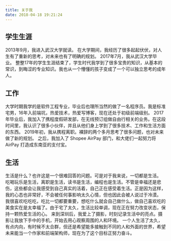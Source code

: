 ```yaml
---
title: 关于我
date: 2018-04-18 19:21:24
---
```

## 学生生涯 ##
2013年9月，我进入武汉大学就读。
在大学期间，我经历了很多起起伏伏，对人生有了重新的思考，对未来也有了明确的规划。
2017年7月，我从武汉大学毕业。
整整17年的学生生涯结束了，学生时代我学到了很多宝贵的知识，从基本的常识，到晦涩的专业知识。我也从一个懵懂的孩子变成了一个可以独立思考的成年人。
## 工作 ##
大学时期我学的是软件工程专业，毕业后也理所当然的做了一名程序员。我是标准宅男，16年入前端坑，热爱技术，热爱写博客，现在还处于初级前端级别。
2017年毕业后，我加入了携程度假研发部，在无线预订组做自由行相关的业务。在这段时间里，我认识了很多小伙伴，并且从他们身上学到了很多技术、工作和生活方面的东西。
2019年初，我从携程离职。裸辞的两个多月思考了很多问题，也对未来做了新的规划。
之后，我加入了 Shopee AirPay 部门，和大佬们一起努力将 AirPay 打造成东南亚的支付宝。
## 生活 ##
生活是什么？也许这是一个很难回答的问题。可是对于我来说，一切都是生活。
吃喝玩乐是生活，离职是生活，读书是生活，编程也是生活。不管是幸福还是悲伤，这些都会让我感受到自己真实的活着，自己正在感受着生活。正是因为这样，我的心态也非常好，不会被任何事影响太久心情，但也因此会被人说过于冷漠。
我很喜欢吃吃吃，吃比一切都要重要，想吃什么就会自己做什么，做自己喜欢吃的美食实在是太幸福了。由于宅了太久，生活比较单调，现在正在努力改变状态，保持一颗热爱生活的心。
来到深圳后，我爱上了摄影，时刻记录生活中的亮点。摄影让我放下手中的手机，开始去用心观察周围的人和环境。
一个人生活了太久，有点内向，有时候不太合群，但还是希望能多接触到不同的人和外面的世界，希望未来能当一个作家和前端架构师，现在为了这个目标正努力奋斗。

